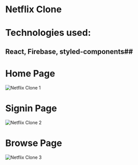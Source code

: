 # Netflix Clone

# Technologies used: 
## React, Firebase, styled-components##

# Home Page
![Netflix Clone 1](https://user-images.githubusercontent.com/68334235/133206160-e05e0710-cac4-4f08-9389-7901765b9dae.gif)

# Signin Page
![Netflix Clone 2](https://user-images.githubusercontent.com/68334235/133206181-91e166e8-4ffc-4528-96bd-b3d18c60f9ec.gif)

# Browse Page
![Netflix Clone 3](https://user-images.githubusercontent.com/68334235/133206189-60f0cb47-3f17-4a3c-b973-8fa1fa5dc845.gif)
